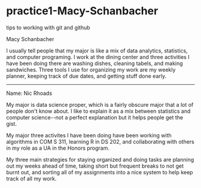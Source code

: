 # practice1-Macy-Schanbacher
tips to working with git and github

Macy Schanbacher

I usually tell people that my major is like a mix of data analytics, statistics, and computer programing.
I work at the dining center and three activities I have been doing there are washing dishes, cleaning tabels, and making sandwiches.
Three tools I use for organizing my work are my weekly planner, keeping track of due dates, and getting stuff done early.

---

Name: Nic Rhoads

My major is data science proper, which is a fairly obscure major that a lot of people don't know about. I like to explain it as a mix between statistics and computer science--not a perfect explanation but it helps people get the gist.

My major three activites I have been doing have been working with algorithms in COM S 311, learning R in DS 202, and collaborating with others in my role as a UA in the Honors program.

My three main strategies for staying organized and doing tasks are planning out my weeks ahead of time, taking short but frequent breaks to not get burnt out, and sorting all of my assignments into a nice system to help keep track of all my work.
